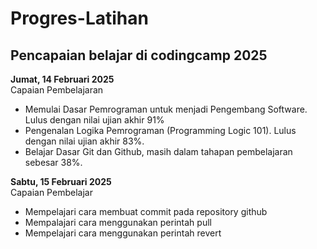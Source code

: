 Progres-Latihan
==
Pencapaian belajar di codingcamp 2025
-
**Jumat, 14 Februari 2025**<br>Capaian Pembelajaran
* Memulai Dasar Pemrograman untuk menjadi Pengembang Software. Lulus dengan nilai ujian akhir 91%
* Pengenalan Logika Pemrograman (Programming Logic 101). Lulus dengan nilai ujian akhir 83%.
* Belajar Dasar Git dan Github, masih dalam tahapan pembelajaran sebesar 38%.

**Sabtu, 15 Februari 2025**<br>Capaian Pembelajar
* Mempelajari cara membuat commit pada repository github
* Mempalajari cara menggunakan perintah pull
* Mempelajari cara menggunakan perintah revert

